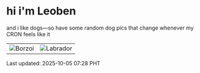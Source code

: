 # hi i'm Leoben

and i like dogs—so have some random dog pics that change whenever my CRON feels like it

|  |  |
|--------|----------|
| ![Borzoi](https://random-dog-vercel.vercel.app/api/random-borzoi?v=1759620496) | ![Labrador](https://random-dog-vercel.vercel.app/api/random-labrador?v=1759620496) |

Last updated: 2025-10-05 07:28 PHT
